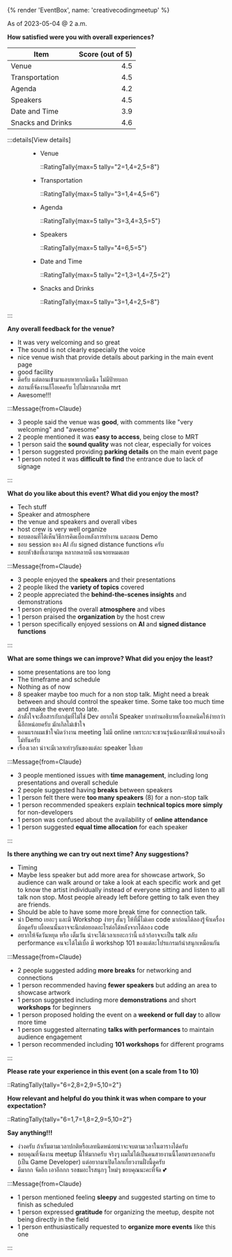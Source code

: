 {% render 'EventBox', name: 'creativecodingmeetup' %}

As of 2023-05-04 @ 2 a.m.

**How satisfied were you with overall experiences?**

| Item              | Score (out of 5) |
| ----------------- | ---------------: |
| Venue             |              4.5 |
| Transportation    |              4.5 |
| Agenda            |              4.2 |
| Speakers          |              4.5 |
| Date and Time     |              3.9 |
| Snacks and Drinks |              4.6 |

:::details[View details]

<div style="max-width: 400px; margin: 0 auto">

- Venue

  ::RatingTally{max=5 tally="2=1,4=2,5=8"}

- Transportation

  ::RatingTally{max=5 tally="3=1,4=4,5=6"}

- Agenda

  ::RatingTally{max=5 tally="3=3,4=3,5=5"}

- Speakers

  ::RatingTally{max=5 tally="4=6,5=5"}

- Date and Time

  ::RatingTally{max=5 tally="2=1,3=1,4=7,5=2"}

- Snacks and Drinks

  ::RatingTally{max=5 tally="3=1,4=2,5=8"}

</div>
:::

**Any overall feedback for the venue?**

- It was very welcoming and so great
- The sound is not clearly especially the voice
- nice venue wish that provide details about parking in the main event page
- good facility
- ดีครับ แต่ตอนเข้ามาแอบหายากนิดนึง ไม่มีป้ายบอก
- สถานที่จัดงานก็โอเคครับ ไปไม่ยากมากติด mrt
- Awesome!!!

:::Message{from=Claude}

- 3 people said the venue was **good**, with comments like "very welcoming" and "awesome"
- 2 people mentioned it was **easy to access**, being close to MRT
- 1 person said the **sound quality** was not clear, especially for voices
- 1 person suggested providing **parking details** on the main event page
- 1 person noted it was **difficult to find** the entrance due to lack of signage

:::

**What do you like about this event? What did you enjoy the most?**

- Tech stuff
- Speaker and atmosphere
- the venue and speakers and overall vibes
- host crew is very well organize
- ชอบตอนที่ได้เห็นวิธีการคิดเบื้องหลังการทำงาน และตอน Demo
- ชอบ session ของ AI กับ signed distance functions ครับ
- ชอบหัวข้อที่เอามาพูด หลากหลายดี เอนจอยหมดเลย

:::Message{from=Claude}

- 3 people enjoyed the **speakers** and their presentations
- 2 people liked the **variety of topics** covered
- 2 people appreciated the **behind-the-scenes insights** and demonstrations
- 1 person enjoyed the overall **atmosphere** and vibes
- 1 person praised the **organization** by the host crew
- 1 person specifically enjoyed sessions on **AI** and **signed distance functions**

:::

**What are some things we can improve? What did you enjoy the least?**

- some presentations are too long
- The timeframe and schedule
- Nothing as of now
- 8 speaker maybe too much for a non stop talk. Might need a break between and should control the speaker time. Some take too much time and make the event too late.
- ถ้าตั้งใจจะสื่อสารกับกลุ่มที่ไม่ใช่ Dev อยากให้ Speaker บางท่านอธิบายเรื่องเทคนิคให้ง่ายกว่านี้อีกหน่อยครับ มักเกิลไม่เข้าใจ
- ตอนแรกผมเข้าใจผิดว่างาน meeting ไม่มี online เพราะกะจะชวนรุ่นน้องมาฟังด้วยแต่จองต๊๋วไม่ทันครับ
- เรื่องเวลา น่าจะมีเวลาเท่าๆกันของแต่ละ speaker ไปเลย

:::Message{from=Claude}

- 3 people mentioned issues with **time management**, including long presentations and overall schedule
- 2 people suggested having **breaks** between speakers
- 1 person felt there were **too many speakers** (8) for a non-stop talk
- 1 person recommended speakers explain **technical topics more simply** for non-developers
- 1 person was confused about the availability of **online attendance**
- 1 person suggested **equal time allocation** for each speaker

:::

**Is there anything we can try out next time? Any suggestions?**

- Timing
- Maybe less speaker but add more area for showcase artwork, So audience can walk around or take a look at each specific work and get to know the artist individually instead of everyone sitting and listen to all talk non stop. Most people already left before getting to talk even they are friends.
- Should be able to have some more break time for connection talk.
- น่า Demo เยอะๆ และมี Workshop ง่ายๆ สั้นๆ ให้ที่มี่ไม่เคย code มาก่อนได้ลองรู้จักเครื่องมือดูครับ เผื่อคนนั้นอาจจะนึกต่อยอดอะไรต่อได้หลังจากได้ลอง code
- อยากให้จัดวันหยุด หรือ เต็มวัน น่าจะได้เวลาเยอะกว่านี้ แล้วก้อาจจะเป็น talk สลับ performance คนจะได้ไม่เบื่อ มี workshop 101 ของแต่ละโปรแกรมก้น่าสนุกเหมือนกัน

:::Message{from=Claude}

- 2 people suggested adding **more breaks** for networking and connections
- 1 person recommended having **fewer speakers** but adding an area to showcase artwork
- 1 person suggested including more **demonstrations** and short **workshops** for beginners
- 1 person proposed holding the event on a **weekend or full day** to allow more time
- 1 person suggested alternating **talks with performances** to maintain audience engagement
- 1 person recommended including **101 workshops** for different programs

:::

**Please rate your experience in this event (on a scale from 1 to 10)**

::RatingTally{tally="6=2,8=2,9=5,10=2"}

**How relevant and helpful do you think it was when compare to your expectation?**

::RatingTally{tally="6=1,7=1,8=2,9=5,10=2"}

**Say anything!!!**

- ง่วงครับ ถ้าเริ่มตามเวลาปกติหรือเลทนิดหน่อยน่าจะจบตามเวลาในตารางได้ครับ
- ขอบคุณที่จัดงาน meetup นี้ให้มากครับ จริงๆ ผมไม่ได้เป็นคนสายงานนี้โดยตรงหรอกครับ (เป็น Game Developer) แต่อยากมาเปิดโลกเกี่ยวงานฝั่งนี้ดูครับ
- ดีมากก จัดอีก เอาอีกกก รอชมอะไรสนุกๆ ใหม่ๆ ขอบคุณนะคะที่จัด 💕

:::Message{from=Claude}

- 1 person mentioned feeling **sleepy** and suggested starting on time to finish as scheduled
- 1 person expressed **gratitude** for organizing the meetup, despite not being directly in the field
- 1 person enthusiastically requested to **organize more events** like this one

:::
